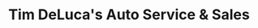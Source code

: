 ---
title: "Tim DeLuca's Auto Service & Sales"
url: /erie/tim-delucas-auto-service-and-sales/
shop: car repair
---